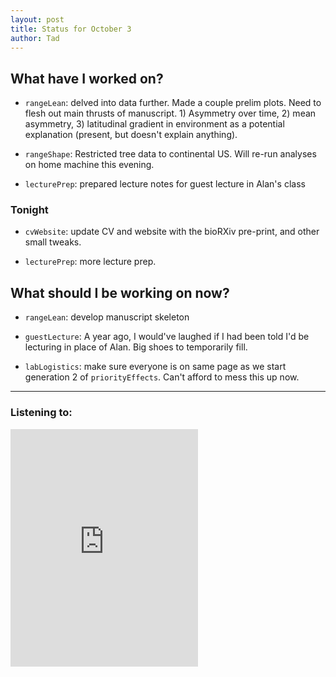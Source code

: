 ```yaml
---
layout: post
title: Status for October 3
author: Tad
---
```


## What have I worked on?

* `rangeLean`: delved into data further. Made a couple prelim plots. Need to flesh out main thrusts of manuscript. 1) Asymmetry over time, 2) mean asymmetry, 3) latitudinal gradient in environment as a potential explanation (present, but doesn't explain anything).

* `rangeShape`: Restricted tree data to continental US. Will re-run analyses on home machine this evening.

* `lecturePrep`: prepared lecture notes for guest lecture in Alan's class



### Tonight

* `cvWebsite`: update CV and website with the bioRXiv pre-print, and other small tweaks.

* `lecturePrep`: more lecture prep.


## What should I be working on now?

* `rangeLean`: develop manuscript skeleton

* `guestLecture`: A year ago, I would've laughed if I had been told I'd be lecturing in place of Alan. Big shoes to temporarily fill.

* `labLogistics`: make sure everyone is on same page as we start generation 2 of `priorityEffects`. Can't afford to mess this up now.


---

### Listening to:
<iframe src="https://embed.spotify.com/?uri=spotify%3Atrack%3A6UMiFF4cBtvGLscinDDbz9" width="300" height="380" frameborder="0" allowtransparency="true"></iframe>
 <i class='fa fa-code' style='color:pink'></i>
